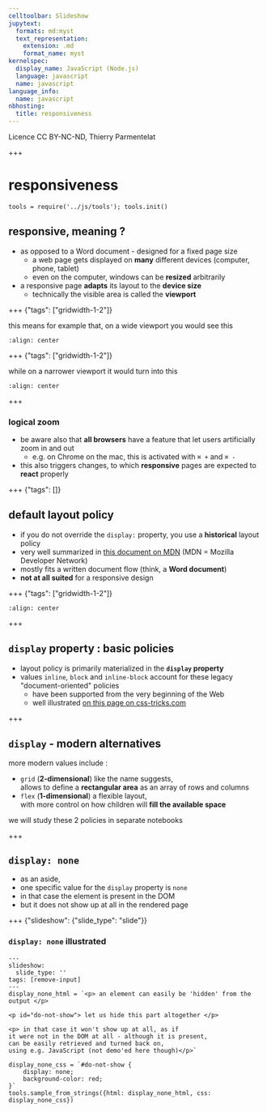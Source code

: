 ```yaml
---
celltoolbar: Slideshow
jupytext:
  formats: md:myst
  text_representation:
    extension: .md
    format_name: myst
kernelspec:
  display_name: JavaScript (Node.js)
  language: javascript
  name: javascript
language_info:
  name: javascript
nbhosting:
  title: responsiveness
---
```


Licence CC BY-NC-ND, Thierry Parmentelat

+++

# responsiveness

```{code-cell}
tools = require('../js/tools'); tools.init()
```

## responsive, meaning ?

* as opposed to a Word document - designed for a fixed page size
  * a web page gets displayed on **many** different devices (computer, phone, tablet)
  * even on the computer, windows can be **resized** arbitrarily
* a responsive page **adapts** its layout to the **device size**
  * technically the visible area is called the **viewport**

+++ {"tags": ["gridwidth-1-2"]}

this means for example that, on a wide viewport you would see this

```{image} media/responsive-wide.svg
:align: center
```

+++ {"tags": ["gridwidth-1-2"]}

while on a narrower viewport it would turn into this

```{image} media/responsive-narrow.svg
:align: center
```

+++

### logical zoom

* be aware also that **all browsers** have a feature that let users artificially zoom in and out
  * e.g. on Chrome on the mac, this is activated with `⌘ +` and `⌘ -`
* this also triggers changes, to which
  **responsive** pages are expected to **react** properly

+++ {"tags": []}

## default layout policy

* if you do not override the `display:` property, you use a **historical** layout policy
* very well summarized in [this document on MDN](https://developer.mozilla.org/en-US/docs/Learn/CSS/CSS_layout/Normal_Flow) (MDN = Mozilla Developer Network)
* mostly fits a written document flow (think, a **Word document**)
* **not at all suited** for a responsive design

+++ {"tags": ["gridwidth-1-2"]}

```{image} media/css-display-block-inline.png
:align: center
```

+++

##  `display` property : basic policies

* layout policy is primarily materialized in the **`display` property**
* values `inline`, `block` and `inline-block` account for these legacy "document-oriented" policies
  * have been supported from the very beginning of the Web
  * well illustrated [on this page on css-tricks.com](https://css-tricks.com/almanac/properties/d/display/)

+++

## `display` - modern alternatives

more modern values include :

* `grid` (**2-dimensional**) like the name suggests,  
  allows to define a **rectangular area** as an array of rows and columns
* `flex` (**1-dimensional**) a flexible layout,  
  with more control on how children will **fill the available space**

we will study these 2 policies in separate notebooks

+++

## `display: none`

* as an aside,
* one specific value for the `display` property is `none`
* in that case the element is present in the DOM
* but it does not show up at all in the rendered page

+++ {"slideshow": {"slide_type": "slide"}}

### `display: none` illustrated

```{code-cell}
---
slideshow:
  slide_type: ''
tags: [remove-input]
---
display_none_html = `<p> an element can easily be 'hidden' from the output </p>

<p id="do-not-show"> let us hide this part altogether </p>

<p> in that case it won't show up at all, as if
it were not in the DOM at all - although it is present,
can be easily retrieved and turned back on,
using e.g. JavaScript (not demo'ed here though)</p>`

display_none_css = `#do-not-show {
    display: none;
    background-color: red;
}`
tools.sample_from_strings({html: display_none_html, css: display_none_css})
```
